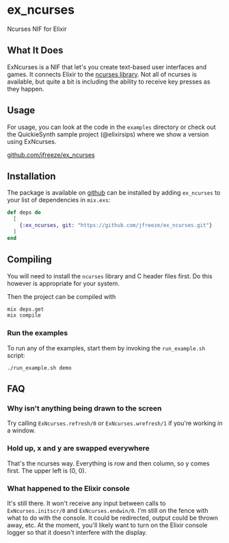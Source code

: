 # ex_ncurses

Ncurses NIF for Elixir

## What It Does

ExNcurses is a NIF that let's you create text-based user interfaces and games.
It connects Elixir to the [ncurses
library](https://www.gnu.org/software/ncurses/ncurses.html). Not all of ncurses
is available, but quite a bit is including the ability to receive key presses as
they happen.

## Usage

For usage, you can look at the code in the `examples` directory or check out the
QuickieSynth sample project (@elixirsips) where we show a version using
ExNcurses.

   [github.com/jfreeze/ex_ncurses](https://github.com/jfreeze/ex_ncurses)

## Installation

The package is available on [github](https://github.com/jfreeze/ex_ncurses) can
be installed by adding `ex_ncurses` to your list of dependencies in `mix.exs`:

```elixir
def deps do
  [
    {:ex_ncurses, git: "https://github.com/jfreeze/ex_ncurses.git"}
  ]
end
```

## Compiling

You will need to install the `ncurses` library and C header files first. Do this
however is appropriate for your system.

Then the project can be compiled with

```sh
mix deps.get
mix compile
```

### Run the examples

To run any of the examples, start them by invoking the `run_example.sh` script:

    ./run_example.sh demo

## FAQ

### Why isn't anything being drawn to the screen

Try calling `ExNcurses.refresh/0` or `ExNcurses.wrefresh/1` if you're working in
a window.

### Hold up, x and y are swapped everywhere

That's the ncurses way. Everything is row and then column, so y comes first. The
upper left is (0, 0).

### What happened to the Elixir console

It's still there. It won't receive any input between calls to
`ExNcurses.initscr/0` and `ExNcurses.endwin/0`. I'm still on the fence with what
to do with the console. It could be redirected, output could be thrown away,
etc. At the moment, you'll likely want to turn on the Elixir console logger so
that it doesn't interfere with the display.
